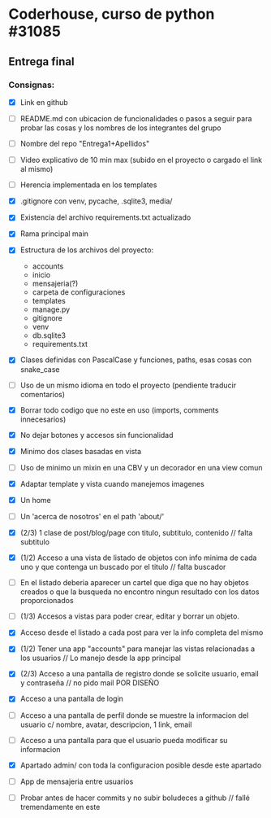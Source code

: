 # Coderhouse, curso de python #31085
## Entrega final
### Consignas:

* [x] Link en github
* [ ] README.md con ubicacion de funcionalidades o pasos a seguir para probar las cosas y los nombres de los integrantes del grupo
* [ ] Nombre del repo "Entrega1+Apellidos"
* [ ] Video explicativo de 10 min max (subido en el proyecto o cargado el link al mismo)
* [ ] Herencia implementada en los templates
* [x] .gitignore con venv, pycache, .sqlite3, media/
* [x] Existencia del archivo requirements.txt actualizado
* [x] Rama principal main
* [x] Estructura de los archivos del proyecto:
    * accounts
    * inicio
    * mensajeria(?)
    * carpeta de configuraciones
    * templates
    * manage.py
    * gitignore
    * venv
    * db.sqlite3
    * requirements.txt
* [x] Clases definidas con PascalCase y funciones, paths, esas cosas con snake_case
* [ ] Uso de un mismo idioma en todo el proyecto (pendiente traducir comentarios)
* [x] Borrar todo codigo que no este en uso (imports, comments innecesarios)
* [x] No dejar botones y accesos sin funcionalidad
* [x] Minimo dos clases basadas en vista
* [ ] Uso de minimo un mixin en una CBV y un decorador en una view comun
* [x] Adaptar template y vista cuando manejemos imagenes
* [x] Un home
* [ ] Un 'acerca de nosotros' en el path 'about/'
* [x] (2/3) 1 clase de post/blog/page con titulo, subtitulo, contenido // falta subtitulo
* [x] (1/2) Acceso a una vista de listado de objetos con info minima de cada uno y que contenga un buscado por el titulo // falta buscador
* [ ] En el listado deberia aparecer un cartel que diga que no hay objetos creados o que la busqueda no encontro ningun resultado con los datos proporcionados
* [ ] (1/3) Accesos a vistas para poder crear, editar y borrar un objeto.
* [x] Acceso desde el listado a cada post para ver la info completa del mismo
* [x] (1/2) Tener una app "accounts" para manejar las vistas relacionadas a los usuarios // Lo manejo desde la app principal
* [x] (2/3) Acceso a una pantalla de registro donde se solicite usuario, email y contraseña // no pido mail POR DISEÑO
* [x] Acceso a una pantalla de login
* [ ] Acceso a una pantalla de perfil donde se muestre la informacion del usuario c/ nombre, avatar, descripcion, 1 link, email
* [ ] Acceso a una pantalla para que el usuario pueda modificar su informacion
* [x] Apartado admin/ con toda la configuracion posible desde este apartado
* [ ] App de mensajeria entre usuarios
* [ ] Probar antes de hacer commits y no subir boludeces a github // fallé tremendamente en este

